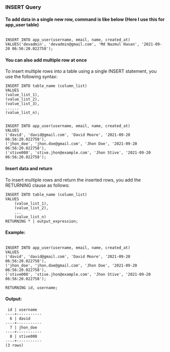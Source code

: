 ### INSERT Query

#### To add data in a single new row, command is like below (Here I use this for app_user table)

```

INSERT INTO app_user(username, email, name, created_at) VALUES('devadmin', 'devadmin@gmail.com', 'Md Nazmul Hasan', '2021-09-20 06:56:20.022758');

```

#### You can also add multiple row at once
To insert multiple rows into a table using a single INSERT statement, you use the following syntax:

```
INSERT INTO table_name (column_list)
VALUES
(value_list_1),
(value_list_2),
(value_list_3),
......
(value_list_n);
```


```

INSERT INTO app_user(username, email, name, created_at) 
VALUES
('david', 'david@gmail.com', 'David Moore', '2021-09-20 06:56:20.022758'),
('jhon_doe', 'jhon.doe@gmail.com', 'Jhon Doe', '2021-09-20 06:56:20.022758'),
('stive008', 'stive.jhon@example.com', 'Jhon Stive', '2021-09-20 06:56:20.022758');

```

#### Insert data and return

To insert multiple rows and return the inserted rows, you add the RETURNING clause as follows:

```
INSERT INTO table_name (column_list)
VALUES
    (value_list_1),
    (value_list_2),
    ...
    (value_list_n)
RETURNING * | output_expression;
```

#### Example:

```

INSERT INTO app_user(username, email, name, created_at) 
VALUES
('david', 'david@gmail.com', 'David Moore', '2021-09-20 06:56:20.022758'),
('jhon_doe', 'jhon.doe@gmail.com', 'Jhon Doe', '2021-09-20 06:56:20.022758'),
('stive008', 'stive.jhon@example.com', 'Jhon Stive', '2021-09-20 06:56:20.022758');

RETURNING id, username;
```

#### Output:

```
 id | username  
----+-----------
  6 | david
----+-----------
  7 | jhon_doe
----+-----------
  8 | stive008
----+-----------
(3 rows)
```